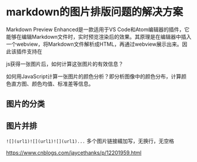 # markdown的图片排版问题的解决方案

Markdown Preview Enhanced是一款适用于VS Code和Atom编辑器的插件，它能够在编辑Markdown文件时，实时预览渲染后的效果。其原理是在编辑器中插入一个webview，将Markdown文件解析成HTML，再通过webview展示出来。因此该插件支持在


js获得一张图片后，如何计算这张图片的有效信息？

如何用JavaScript计算一张图片的颜色分析？即分析图像中的颜色分布，计算颜色直方图、颜色均值、标准差等信息。

## 图片的分类


## 图片并排

`![](url1)![](url1)![](url1)...` 多个图片链接綴加写，无换行，无空格

https://www.cnblogs.com/jaycethanks/p/12201959.html